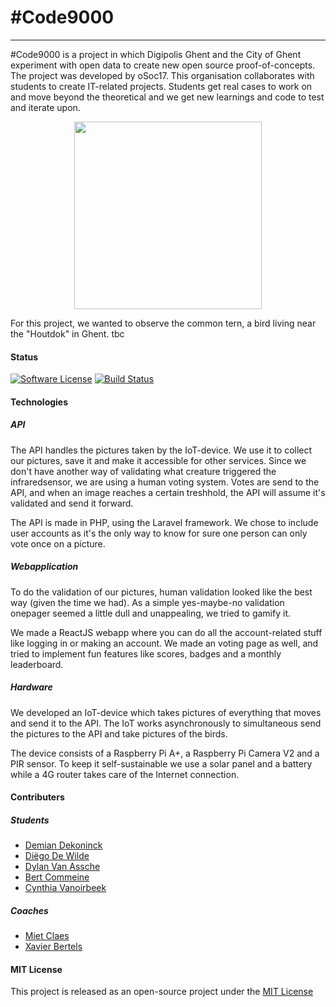 \#Code9000
===================
----------

\#Code9000 is a project in which Digipolis Ghent and the City of Ghent experiment with open data to create new open source proof-of-concepts. The project was developed by oSoc17. This organisation collaborates with students to create IT-related projects. Students get real cases to work on and move beyond the theoretical and we get new learnings and code to test and iterate upon.

<div align="center">
<img src="https://raw.githubusercontent.com/oSoc17/code9000/develop/web-app/src/theme/crest.png" width=300px />
</div>

For this project, we wanted to observe the common tern, a bird living near the "Houtdok" in Ghent. tbc
####  Status
[![Software License](https://img.shields.io/badge/license-MIT-brightgreen.svg?style=flat-square)](LICENSE.md)
[![Build Status](https://travis-ci.org/oSoc17/code9000.svg?branch=develop)](https://travis-ci.org/oSoc17/code9000)

####  Technologies
##### API
The API handles the pictures taken by the IoT-device. We use it to collect our pictures, save it and make it accessible for other services. Since we don't have another way of validating what creature triggered the infraredsensor, we are using a human voting system. Votes are send to the API, and when an image reaches a certain treshhold, the API will assume it's validated and send it forward.

The API is made in PHP, using the Laravel framework. We chose to include user accounts as it's the only way to know for sure one person can only vote once on a picture.

##### Webapplication
To do the validation of our pictures, human validation looked like the best way (given the time we had). As a simple yes-maybe-no validation onepager seemed a little dull and unappealing, we tried to gamify it.

We made a ReactJS webapp where you can do all the account-related stuff like logging in or making an account. We made an voting page as well, and tried to implement fun features like scores, badges and a monthly leaderboard.

##### Hardware
We developed an IoT-device which takes pictures of everything that moves and send it to the API. The IoT works asynchronously to simultaneous send the pictures to the API and take pictures of the birds.

The device consists of a Raspberry Pi A+, a Raspberry Pi Camera V2 and a PIR sensor. To keep it self-sustainable we use a solar panel and a battery while a 4G router takes care of the Internet connection.
####  Contributers

##### Students
 - [Demian Dekoninck](https://github.com/DemianD)
 - [Diëgo De Wilde](https://github.com/diegodewilde)
 - [Dylan Van Assche](https://github.com/DylanVanAssche)
 - [Bert Commeine](https://github.com/BertCommeine)
 - [Cynthia Vanoirbeek](https://github.com/cynthiav11)

##### Coaches
- [Miet Claes](https://miet.be)
- [Xavier Bertels](https://mono.company)

#### MIT License
This project is released as an open-source project under the <a href="https://github.com/oSoc17/code9000/blob/develop/LICENSE"> MIT License </a>
